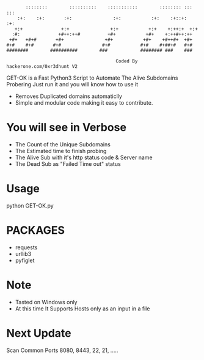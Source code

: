 ```
       ::::::::        ::::::::::    :::::::::::        :::::::: :::    :::
    :+:    :+:       :+:               :+:           :+:    :+::+:   :+:
   +:+              +:+               +:+           +:+    +:++:+  +:+
  :#:              +#++:++#          +#+           +#+    +:++#++:++
 +#+   +#+#       +#+               +#+           +#+    +#++#+  +#+
#+#    #+#       #+#               #+#           #+#    #+##+#   #+#
########        ##########        ###            ######## ###    ###

                                        Coded By hackerone.com/0xr3dhunt V2
```

GET-OK is a Fast Python3 Script to Automate The Alive Subdomains Probering 
Just run it and you will know how to use it 

* Removes Duplicated domains automaticlly
* Simple and modular code making it easy to contribute.

# You will see in Verbose
* The Count of the Unique Subdomains
* The Estimated time to finish probing
* The Alive Sub with it's http status code & Server name
* The Dead Sub as "Failed Time out" status


# Usage
python GET-OK.py 

# PACKAGES
* requests
* urllib3
* pyfiglet

# Note 
* Tasted on Windows only 
* At this time It Supports Hosts only as an input in a file 

# Next Update 
Scan Common Ports  8080, 8443, 22, 21, .....
